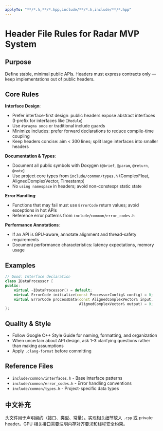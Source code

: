 ```yaml
---
applyTo: "**/*.h,**/*.hpp,include/**/*.h,include/**/*.hpp"
---
```


# Header File Rules for Radar MVP System

## Purpose
Define stable, minimal public APIs. Headers must express contracts only — keep implementations out of public headers.

## Core Rules

**Interface Design**:
- Prefer interface-first design: public headers expose abstract interfaces (I-prefix for interfaces like `IModule`)
- Use `#pragma once` or traditional include guards
- Minimize includes: prefer forward declarations to reduce compile-time coupling
- Keep headers concise: aim < 300 lines; split large interfaces into smaller headers

**Documentation & Types**:
- Document all public symbols with Doxygen (`@brief`, `@param`, `@return`, `@note`)
- Use project core types from `include/common/types.h` (ComplexFloat, AlignedComplexVector, Timestamp)
- No `using namespace` in headers; avoid non-constexpr static state

**Error Handling**:
- Functions that may fail must use `ErrorCode` return values; avoid exceptions in hot APIs
- Reference error patterns from `include/common/error_codes.h`

**Performance Annotations**:
- If an API is GPU-aware, annotate alignment and thread-safety requirements
- Document performance characteristics: latency expectations, memory usage

## Examples

```cpp
// Good: Interface declaration
class IDataProcessor {
public:
    virtual ~IDataProcessor() = default;
    virtual ErrorCode initialize(const ProcessorConfig& config) = 0;
    virtual ErrorCode processData(const AlignedComplexVector& input,
                                  AlignedComplexVector& output) = 0;
};
```

## Quality & Style
- Follow Google C++ Style Guide for naming, formatting, and organization
- When uncertain about API design, ask 1-3 clarifying questions rather than making assumptions
- Apply `.clang-format` before committing

## Reference Files
- `include/common/interfaces.h` - Base interface patterns
- `include/common/error_codes.h` - Error handling conventions
- `include/common/types.h` - Project-specific data types

## 中文补充
头文件用于声明契约（接口、类型、常量）。实现相关细节放入 `.cpp` 或 private header。GPU 相关接口需要注明内存对齐要求和线程安全约束。
